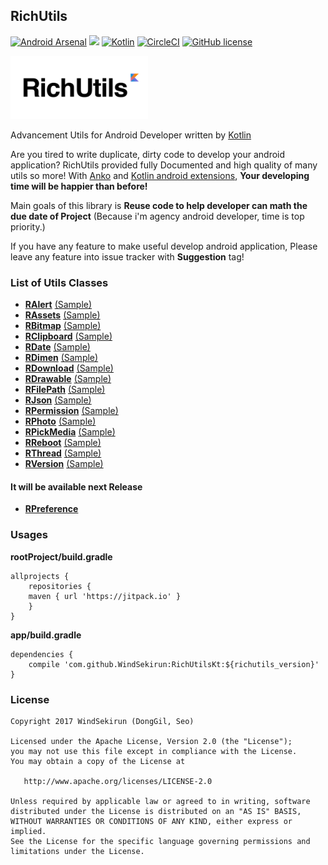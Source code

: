 ## RichUtils
[![Android Arsenal](https://img.shields.io/badge/Android%20Arsenal-RichUtils-brightgreen.svg?style=flat)](https://android-arsenal.com/details/1/5854) [![](https://jitpack.io/v/WindSekirun/RichUtilsKt.svg)](https://jitpack.io/#WindSekirun/RichUtilsKt)	[![Kotlin](https://img.shields.io/badge/kotlin-1.1.2-blue.svg)](http://kotlinlang.org)	[![CircleCI](https://circleci.com/gh/WindSekirun/RichUtilsKt.svg?style=svg)](https://circleci.com/gh/WindSekirun/RichUtilsKt) [![GitHub license](https://img.shields.io/badge/license-Apache%20License%202.0-blue.svg?style=flat)](http://www.apache.org/licenses/LICENSE-2.0)

<img src="richutils-logo.png" alt="RichUtils logo" height="101" width="220" />

Advancement Utils for Android Developer written by [Kotlin](https://kotlinlang.org)

Are you tired to write duplicate, dirty code to develop your android application? RichUtils provided fully Documented and high quality of many utils so more! With [Anko](https://github.com/Kotlin/anko) and [Kotlin android extensions](https://kotlinlang.org/docs/tutorials/android-plugin.html), **Your developing time will be happier than before!**

Main goals of this library is **Reuse code to help developer can math the due date of Project** (Because i'm agency android developer, time is top priority.)

If you have any feature to make useful develop android application, Please leave any feature into issue tracker with **Suggestion** tag!

### List of Utils Classes
* [**RAlert**](RichUtils/src/main/java/pyxis/uzuki/live/richutilskt/RAlert.kt) [(Sample)](sample/src/main/java/pyxis/uzuki/live/richutilssample/AlertActivity.kt) 
* [**RAssets**](RichUtils/src/main/java/pyxis/uzuki/live/richutilskt/RAssets.kt) [(Sample)](sample/src/main/java/pyxis/uzuki/live/richutilssample/JSONActivity.kt)
* [**RBitmap**](RichUtils/src/main/java/pyxis/uzuki/live/richutilskt/RBitmap.kt) [(Sample)](sample/src/main/java/pyxis/uzuki/live/richutilssample/BitmapActivity.kt) 
* [**RClipboard**](RichUtils/src/main/java/pyxis/uzuki/live/richutilskt/RClipboard.kt) [(Sample)](sample/src/main/java/pyxis/uzuki/live/richutilssample/DateActivity.kt) 
* [**RDate**](RichUtils/src/main/java/pyxis/uzuki/live/richutilskt/RDate.kt) [(Sample)](sample/src/main/java/pyxis/uzuki/live/richutilssample/DateActivity.kt) 
* [**RDimen**](RichUtils/src/main/java/pyxis/uzuki/live/richutilskt/RDimen.kt) [(Sample)](sample/src/main/java/pyxis/uzuki/live/richutilssample/MiscActivity.kt) 
* [**RDownload**](RichUtils/src/main/java/pyxis/uzuki/live/richutilskt/RDownload.kt) [(Sample)](sample/src/main/java/pyxis/uzuki/live/richutilssample/BitmapActivity.kt)
* [**RDrawable**](RichUtils/src/main/java/pyxis/uzuki/live/richutilskt/RDrawable.kt) [(Sample)](sample/src/main/java/pyxis/uzuki/live/richutilssample/BitmapActivity.kt)
* [**RFilePath**](RichUtils/src/main/java/pyxis/uzuki/live/richutilskt/RFilePath.kt) [(Sample)](sample/src/main/java/pyxis/uzuki/live/richutilssample/PickMediaActivity.kt)
* [**RJson**](RichUtils/src/main/java/pyxis/uzuki/live/richutilskt/RJson.kt) [(Sample)](sample/src/main/java/pyxis/uzuki/live/richutilssample/JSONActivity.kt)
* [**RPermission**](RichUtils/src/main/java/pyxis/uzuki/live/richutilskt/RPermission.kt) [(Sample)](sample/src/main/java/pyxis/uzuki/live/richutilssample/PermissionActivity.kt)
* [**RPhoto**](RichUtils/src/main/java/pyxis/uzuki/live/richutilskt/RPhoto.kt) [(Sample)](sample/src/main/java/pyxis/uzuki/live/richutilssample/PickMediaActivity.kt)
* [**RPickMedia**](RichUtils/src/main/java/pyxis/uzuki/live/richutilskt/RPickMedia.kt) [(Sample)](sample/src/main/java/pyxis/uzuki/live/richutilssample/PickMediaActivity.kt)
* [**RReboot**](RichUtils/src/main/java/pyxis/uzuki/live/richutilskt/RReboot.kt) [(Sample)](sample/src/main/java/pyxis/uzuki/live/richutilssample/MainActivity.kt)
* [**RThread**](RichUtils/src/main/java/pyxis/uzuki/live/richutilskt/RThread.kt) [(Sample)](sample/src/main/java/pyxis/uzuki/live/richutilssample/BitmapActivity.kt)
* [**RVersion**](RichUtils/src/main/java/pyxis/uzuki/live/richutilskt/RVersion.kt) [(Sample)](sample/src/main/java/pyxis/uzuki/live/richutilssample/MiscActivity.kt)

#### It will be available next Release
* [**RPreference**](RichUtils/src/main/java/pyxis/uzuki/live/richutilskt/RPreference.kt)

### Usages

**rootProject/build.gradle**
```	
allprojects {
    repositories {
	maven { url 'https://jitpack.io' }
    }
}
```

**app/build.gradle**
```
dependencies {
    compile 'com.github.WindSekirun:RichUtilsKt:${richutils_version}'
}
```

### License 
```
Copyright 2017 WindSekirun (DongGil, Seo)

Licensed under the Apache License, Version 2.0 (the "License");
you may not use this file except in compliance with the License.
You may obtain a copy of the License at

   http://www.apache.org/licenses/LICENSE-2.0

Unless required by applicable law or agreed to in writing, software
distributed under the License is distributed on an "AS IS" BASIS,
WITHOUT WARRANTIES OR CONDITIONS OF ANY KIND, either express or implied.
See the License for the specific language governing permissions and
limitations under the License.
```
